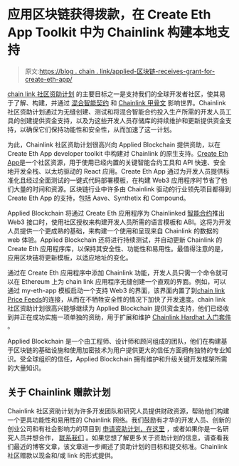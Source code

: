 # 应用区块链获得拨款，在 Create Eth App Toolkit 中为 Chainlink 构建本地支持

> 原文:[https://blog . chain . link/applied-区块链-receives-grant-for-create-eth-app/](https://blog.chain.link/applied-blockchain-receives-grant-for-create-eth-app/)

[chain link 社区资助计划](https://chain.link/community/grants) 的主要目标之一是支持我们的全球开发者社区，使其易于了解、构建，并通过 [混合智能契约](https://blog.chain.link/hybrid-smart-contracts-explained/) 和 [Chainlink 甲骨文](https://blog.chain.link/what-is-chainlink/) 影响世界。Chainlink 社区资助计划通过为无缝创建、测试和将混合智能合约投入生产所需的开发人员工具的创建提供资金支持，以及为这些开发人员存储库的持续维护和更新提供资金支持，以确保它们保持功能性和安全性，从而加速了这一计划。

为此，Chainlink 社区资助计划很高兴向 Applied Blockchain 提供资助，以在 Create Eth App developer toolkit 中构建对 Chainlink 的原生支持。[Create Eth App](https://ethereum.org/en/developers/tutorials/kickstart-your-dapp-frontend-development-wth-create-eth-app/)是一个社区资源，用于使用已经内置的关键智能合约工具和 API 快速、安全地开发全栈、以太坊驱动的 React 应用。Create Eth App 通过为开发人员提供标准化且经过全面测试的一键式代码部署模板，在构建 Web3 应用程序时节省了他们大量的时间和资源。区块链行业中许多由 Chainlink 驱动的行业领先项目都得到 Create Eth App 的支持，包括 Aave、Synthetix 和 Compound。

Applied Blockchain 将通过 Create Eth 应用程序为 Chainlinked [智能合约](https://chain.link/education/smart-contracts)推出 Web3 接口时，使用社区授权来构建开发人员所需的语言模板和 ABI。这将为开发人员提供一个更成熟的基础，来构建一个使用和呈现来自 Chainlink 的数据的 web 体验。Applied Blockchain 还将进行持续测试，并自动更新 Chainlink 的 Create Eth 应用程序库，以保持其安全性、功能性和易用性。最值得注意的是，应用区块链将更新模板，以适应地址的变化。

通过在 Create Eth 应用程序中添加 Chainlink 功能，开发人员只需一个命令就可以在 Ethereum 上为 chain link 应用程序无缝创建一个直观的界面。例如，可以通过 my-eth-app 模板启动一个支持 Web3 的界面，该界面内置了到[chain link Price Feeds](https://data.chain.link/)的连接，从而在不牺牲安全性的情况下加快了开发速度。chain link 社区资助计划很高兴能够继续为 Applied Blockchain 提供资金支持，他们已经收到并正在成功实施一项单独的资助，用于扩展和维护 [Chainlink Hardhat 入门套件](https://blog.chain.link/applied-blockchain-receives-grant-to-upgrade-hardhat-starter-kit/) 。

Applied Blockchain 是一个由工程师、设计师和顾问组成的团队，他们在构建基于区块链的基础设施和使用加密技术为用户提供更大的信任方面拥有独特的专业知识。受全球组织的信任，Applied Blockchain 拥有维护和升级关键开发框架所需的大量知识。

## 关于 Chainlink 赠款计划

Chainlink 社区资助计划为许多开发团队和研究人员提供财政资源，帮助他们构建一个更具功能性和易用性的 Chainlink 网络。我们鼓励有才华的开发人员、创新的创业公司和有社会影响力的项目到 [申请资助计划，在这里](https://chainlinkgrants.typeform.com/to/efEbsq) ，或者如果你是一名研究人员并想合作， [联系我们](/cdn-cgi/l/email-protection#9fedfaecfafeedfcf7dffcf7fef6f1f3f6f1f4f3fefdecb1fcf0f2) 。如果您想了解更多关于资助计划的信息，请查看我们最近的博客文章[](https://blog.chain.link/introducing-the-chainlink-community-grant-program/)，该文章进一步阐述了资助计划的目标和提交标准。Chainlink 社区赠款以现金和/或 link 的形式提供。
